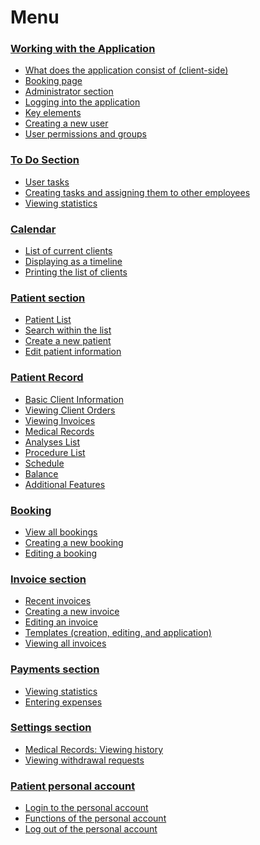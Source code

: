 # Menu

### [Working with the Application](work-with-dashboard.md)

* [What does the application consist of (client-side)](work-with-dashboard.md#client-admin-parts)
* [Booking page](work-with-dashboard.md#booking-page)
* [Administrator section](work-with-dashboard.md#admin-section)
* [Logging into the application](work-with-dashboard.md#admin-login)
* [Key elements](work-with-dashboard.md#basic-elements)
* [Creating a new user](work-with-dashboard.md#create-new-user)
* [User permissions and groups](work-with-dashboard.md#staff-roles)

### [To Do Section](to-do-section/)

* [User tasks](to-do-section/user-tasks.md)
* [Creating tasks and assigning them to other employees](to-do-section/creating-tasks.md)
* [Viewing statistics](to-do-section/viewing-statistics.md)

### [Calendar](calendar-section/)

* [List of current clients](calendar-section/list-of-current-clients.md)&#x20;
* [Displaying as a timeline](calendar-section/displaying-as-a-timeline.md)
* [Printing the list of clients](calendar-section/printing-the-client-list.md)

### [Patient section](patients-section/)

* [Patient List](patients-section/list-of-patients.md)
* [Search within the list](patients-section/search-clients.md)
* [Create a new patient](patients-section/create-new-patient.md)
* [Edit patient information](patients-section/redaktirovanie-dannykh-pacienta.md)

### [Patient Record](patient-record-section/)

* [Basic Client Information](patient-record-section/basic-client-information.md)&#x20;
* [Viewing Client Orders](patient-record-section/viewing-client-orders.md)&#x20;
* [Viewing Invoices](patient-record-section/viewing-invoices.md)&#x20;
* [Medical Records ](patient-record-section/medical-records.md)
* [Analyses List](patient-record-section/medical-tests-list.md)
* [Procedure List ](patient-record-section/list-of-procedures.md)
* [Schedule](patient-record-section/schedule.md)&#x20;
* [Balance](patient-record-section/balance.md)&#x20;
* [Additional Features](patient-record-section/additional-features.md)

### [Booking](booking-section/)

* [View all bookings](booking-section/viewing-all-bookings.md)
* [Creating a new booking](booking-section/creating-a-new-booking.md)
* [Editing a booking](booking-section/edit-booking.md)

### [Invoice section](invoices-section/)

* [Recent invoices](invoices-section/last-invoices.md)
* [Creating a new invoice](invoices-section/creating-new-invoice.md)
* [Editing an invoice](invoices-section/edit-invoice.md)
* [Templates (creation, editing, and application)](invoices-section/templates.md)
* [Viewing all invoices](invoices-section/see-all-invoices.md)

### [Payments section](payments-section/)

* [Viewing statistics](to-do-section/viewing-statistics.md)
* [Entering expenses](payments-section/entering-expenses.md)

### [Settings section](settings-section/)

* [Medical Records: Viewing history](settings-section/viewing-histories.md)
* [Viewing withdrawal requests](settings-section/viewing-withdrawal-requests.md)

### [Patient personal account](./#patient-personal-account)

* [Login to the personal account](lichnyi-kabinet-pacienta.md#login-to-the-personal-account)
* [Functions of the personal account](lichnyi-kabinet-pacienta.md#functions-of-the-personal-account)
* [Log out of the personal account](lichnyi-kabinet-pacienta.md#log-out-of-the-personal-account)
